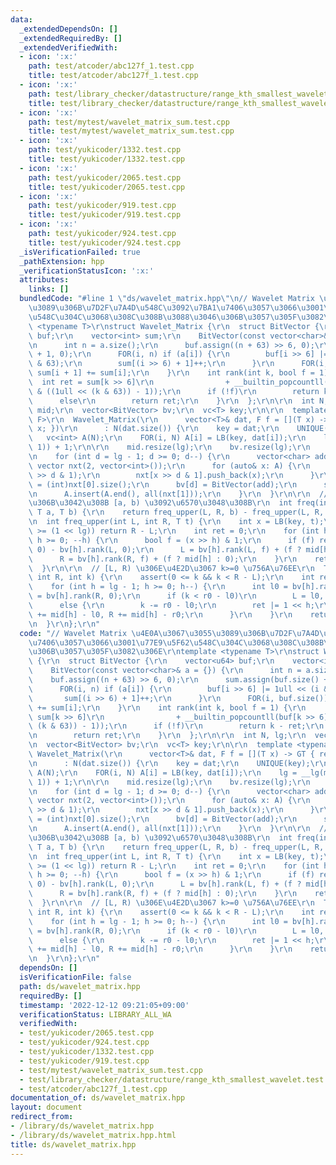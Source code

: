 ```yaml
---
data:
  _extendedDependsOn: []
  _extendedRequiredBy: []
  _extendedVerifiedWith:
  - icon: ':x:'
    path: test/atcoder/abc127f_1.test.cpp
    title: test/atcoder/abc127f_1.test.cpp
  - icon: ':x:'
    path: test/library_checker/datastructure/range_kth_smallest_wavelet.test.cpp
    title: test/library_checker/datastructure/range_kth_smallest_wavelet.test.cpp
  - icon: ':x:'
    path: test/mytest/wavelet_matrix_sum.test.cpp
    title: test/mytest/wavelet_matrix_sum.test.cpp
  - icon: ':x:'
    path: test/yukicoder/1332.test.cpp
    title: test/yukicoder/1332.test.cpp
  - icon: ':x:'
    path: test/yukicoder/2065.test.cpp
    title: test/yukicoder/2065.test.cpp
  - icon: ':x:'
    path: test/yukicoder/919.test.cpp
    title: test/yukicoder/919.test.cpp
  - icon: ':x:'
    path: test/yukicoder/924.test.cpp
    title: test/yukicoder/924.test.cpp
  _isVerificationFailed: true
  _pathExtension: hpp
  _verificationStatusIcon: ':x:'
  attributes:
    links: []
  bundledCode: "#line 1 \"ds/wavelet_matrix.hpp\"\n// Wavelet Matrix \u4E0A\u3067\u3055\
    \u3089\u306B\u7D2F\u7A4D\u548C\u3092\u7BA1\u7406\u3057\u3066\u3001\u77E9\u5F62\
    \u548C\u304C\u3068\u308C\u308B\u3088\u3046\u306B\u3057\u305F\u3082\u306E\r\ntemplate\
    \ <typename T>\r\nstruct Wavelet_Matrix {\r\n  struct BitVector {\r\n    vector<u64>\
    \ buf;\r\n    vector<int> sum;\r\n    BitVector(const vector<char>& a = {}) {\r\
    \n      int n = a.size();\r\n      buf.assign((n + 63) >> 6, 0);\r\n      sum.assign(buf.size()\
    \ + 1, 0);\r\n      FOR(i, n) if (a[i]) {\r\n        buf[i >> 6] |= 1ull << (i\
    \ & 63);\r\n        sum[(i >> 6) + 1]++;\r\n      }\r\n      FOR(i, buf.size())\
    \ sum[i + 1] += sum[i];\r\n    }\r\n    int rank(int k, bool f = 1) {\r\n    \
    \  int ret = sum[k >> 6]\r\n                + __builtin_popcountll(buf[k >> 6]\
    \ & ((1ull << (k & 63)) - 1));\r\n      if (!f)\r\n        return k - ret;\r\n\
    \      else\r\n        return ret;\r\n    }\r\n  };\r\n\r\n  int N, lg;\r\n  vector<int>\
    \ mid;\r\n  vector<BitVector> bv;\r\n  vc<T> key;\r\n\r\n  template <typename\
    \ F>\r\n  Wavelet_Matrix(\r\n      vector<T>& dat, F f = [](T x) -> GT { return\
    \ x; })\r\n      : N(dat.size()) {\r\n    key = dat;\r\n    UNIQUE(key);\r\n \
    \   vc<int> A(N);\r\n    FOR(i, N) A[i] = LB(key, dat[i]);\r\n    lg = __lg(max(MAX(A),\
    \ 1)) + 1;\r\n\r\n    mid.resize(lg);\r\n    bv.resize(lg);\r\n    cumsum.resize(lg);\r\
    \n    for (int d = lg - 1; d >= 0; d--) {\r\n      vector<char> add;\r\n     \
    \ vector nxt(2, vector<int>());\r\n      for (auto& x: A) {\r\n        add.push_back(x\
    \ >> d & 1);\r\n        nxt[x >> d & 1].push_back(x);\r\n      }\r\n      mid[d]\
    \ = (int)nxt[0].size();\r\n      bv[d] = BitVector(add);\r\n      swap(A, nxt[0]);\r\
    \n      A.insert(A.end(), all(nxt[1]));\r\n    }\r\n  }\r\n\r\n  // [L, R) \u5185\
    \u306B\u3042\u308B [a, b) \u3092\u6570\u3048\u308B\r\n  int freq(int L, int R,\
    \ T a, T b) {\r\n    return freq_upper(L, R, b) - freq_upper(L, R, a);\r\n  }\r\
    \n  int freq_upper(int L, int R, T t) {\r\n    int x = LB(key, t);\r\n    if (x\
    \ >= (1 << lg)) return R - L;\r\n    int ret = 0;\r\n    for (int h = lg - 1;\
    \ h >= 0; --h) {\r\n      bool f = (x >> h) & 1;\r\n      if (f) ret += bv[h].rank(R,\
    \ 0) - bv[h].rank(L, 0);\r\n      L = bv[h].rank(L, f) + (f ? mid[h] : 0);\r\n\
    \      R = bv[h].rank(R, f) + (f ? mid[h] : 0);\r\n    }\r\n    return ret;\r\n\
    \  }\r\n\r\n  // [L, R) \u306E\u4E2D\u3067 k>=0 \u756A\u76EE\r\n  T kth(int L,\
    \ int R, int k) {\r\n    assert(0 <= k && k < R - L);\r\n    int ret = 0;\r\n\
    \    for (int h = lg - 1; h >= 0; h--) {\r\n      int l0 = bv[h].rank(L, 0), r0\
    \ = bv[h].rank(R, 0);\r\n      if (k < r0 - l0)\r\n        L = l0, R = r0;\r\n\
    \      else {\r\n        k -= r0 - l0;\r\n        ret |= 1 << h;\r\n        L\
    \ += mid[h] - l0, R += mid[h] - r0;\r\n      }\r\n    }\r\n    return key[ret];\r\
    \n  }\r\n};\r\n"
  code: "// Wavelet Matrix \u4E0A\u3067\u3055\u3089\u306B\u7D2F\u7A4D\u548C\u3092\u7BA1\
    \u7406\u3057\u3066\u3001\u77E9\u5F62\u548C\u304C\u3068\u308C\u308B\u3088\u3046\
    \u306B\u3057\u305F\u3082\u306E\r\ntemplate <typename T>\r\nstruct Wavelet_Matrix\
    \ {\r\n  struct BitVector {\r\n    vector<u64> buf;\r\n    vector<int> sum;\r\n\
    \    BitVector(const vector<char>& a = {}) {\r\n      int n = a.size();\r\n  \
    \    buf.assign((n + 63) >> 6, 0);\r\n      sum.assign(buf.size() + 1, 0);\r\n\
    \      FOR(i, n) if (a[i]) {\r\n        buf[i >> 6] |= 1ull << (i & 63);\r\n \
    \       sum[(i >> 6) + 1]++;\r\n      }\r\n      FOR(i, buf.size()) sum[i + 1]\
    \ += sum[i];\r\n    }\r\n    int rank(int k, bool f = 1) {\r\n      int ret =\
    \ sum[k >> 6]\r\n                + __builtin_popcountll(buf[k >> 6] & ((1ull <<\
    \ (k & 63)) - 1));\r\n      if (!f)\r\n        return k - ret;\r\n      else\r\
    \n        return ret;\r\n    }\r\n  };\r\n\r\n  int N, lg;\r\n  vector<int> mid;\r\
    \n  vector<BitVector> bv;\r\n  vc<T> key;\r\n\r\n  template <typename F>\r\n \
    \ Wavelet_Matrix(\r\n      vector<T>& dat, F f = [](T x) -> GT { return x; })\r\
    \n      : N(dat.size()) {\r\n    key = dat;\r\n    UNIQUE(key);\r\n    vc<int>\
    \ A(N);\r\n    FOR(i, N) A[i] = LB(key, dat[i]);\r\n    lg = __lg(max(MAX(A),\
    \ 1)) + 1;\r\n\r\n    mid.resize(lg);\r\n    bv.resize(lg);\r\n    cumsum.resize(lg);\r\
    \n    for (int d = lg - 1; d >= 0; d--) {\r\n      vector<char> add;\r\n     \
    \ vector nxt(2, vector<int>());\r\n      for (auto& x: A) {\r\n        add.push_back(x\
    \ >> d & 1);\r\n        nxt[x >> d & 1].push_back(x);\r\n      }\r\n      mid[d]\
    \ = (int)nxt[0].size();\r\n      bv[d] = BitVector(add);\r\n      swap(A, nxt[0]);\r\
    \n      A.insert(A.end(), all(nxt[1]));\r\n    }\r\n  }\r\n\r\n  // [L, R) \u5185\
    \u306B\u3042\u308B [a, b) \u3092\u6570\u3048\u308B\r\n  int freq(int L, int R,\
    \ T a, T b) {\r\n    return freq_upper(L, R, b) - freq_upper(L, R, a);\r\n  }\r\
    \n  int freq_upper(int L, int R, T t) {\r\n    int x = LB(key, t);\r\n    if (x\
    \ >= (1 << lg)) return R - L;\r\n    int ret = 0;\r\n    for (int h = lg - 1;\
    \ h >= 0; --h) {\r\n      bool f = (x >> h) & 1;\r\n      if (f) ret += bv[h].rank(R,\
    \ 0) - bv[h].rank(L, 0);\r\n      L = bv[h].rank(L, f) + (f ? mid[h] : 0);\r\n\
    \      R = bv[h].rank(R, f) + (f ? mid[h] : 0);\r\n    }\r\n    return ret;\r\n\
    \  }\r\n\r\n  // [L, R) \u306E\u4E2D\u3067 k>=0 \u756A\u76EE\r\n  T kth(int L,\
    \ int R, int k) {\r\n    assert(0 <= k && k < R - L);\r\n    int ret = 0;\r\n\
    \    for (int h = lg - 1; h >= 0; h--) {\r\n      int l0 = bv[h].rank(L, 0), r0\
    \ = bv[h].rank(R, 0);\r\n      if (k < r0 - l0)\r\n        L = l0, R = r0;\r\n\
    \      else {\r\n        k -= r0 - l0;\r\n        ret |= 1 << h;\r\n        L\
    \ += mid[h] - l0, R += mid[h] - r0;\r\n      }\r\n    }\r\n    return key[ret];\r\
    \n  }\r\n};\r\n"
  dependsOn: []
  isVerificationFile: false
  path: ds/wavelet_matrix.hpp
  requiredBy: []
  timestamp: '2022-12-12 09:21:05+09:00'
  verificationStatus: LIBRARY_ALL_WA
  verifiedWith:
  - test/yukicoder/2065.test.cpp
  - test/yukicoder/924.test.cpp
  - test/yukicoder/1332.test.cpp
  - test/yukicoder/919.test.cpp
  - test/mytest/wavelet_matrix_sum.test.cpp
  - test/library_checker/datastructure/range_kth_smallest_wavelet.test.cpp
  - test/atcoder/abc127f_1.test.cpp
documentation_of: ds/wavelet_matrix.hpp
layout: document
redirect_from:
- /library/ds/wavelet_matrix.hpp
- /library/ds/wavelet_matrix.hpp.html
title: ds/wavelet_matrix.hpp
---
```

